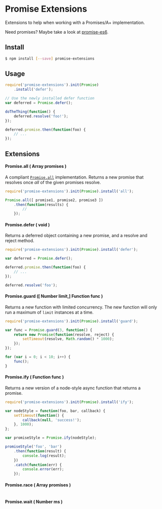 
# Promise Extensions

Extensions to help when working with a Promises/A+ implementation.

Need promises? Maybe take a look at [promise-es6](https://github.com/UmbraEngineering/promise).



## Install

```bash
$ npm install [--save] promise-extensions
```



## Usage

```javascript
require('promise-extensions').init(Promise)
    .install('defer');

// Use the newly installed defer function
var deferred = Promise.defer();

doTheThing(function() {
    deferred.resolve('foo!');
});

deferred.promise.then(function(foo) {
    // ...
});
```



## Extensions

#### Promise.all ( Array promises )

A compliant [`Promise.all`](https://developer.mozilla.org/en-US/docs/Web/JavaScript/Reference/Global_Objects/Promise/all) implementation. Returns a new promise that resolves once *all* of the given promises resolve.

```javascript
require('promise-extensions').init(Promise).install('all');

Promise.all([ promise1, promise2, promise3 ])
    .then(function(results) {
        //
    });
```

#### Promise.defer ( void )

Returns a deferred object containing a new promise, and a resolve and reject method.

```javascript
require('promise-extensions').init(Promise).install('defer');

var deferred = Promise.defer();

deferred.promise.then(function(foo) {
    // ...
});

deferred.resolve('foo');
```

#### Promise.guard ([ Number limit,] Function func )

Returns a new function with limited concurrency. The new function will only run a maximum of `limit` instances at a time.

```javascript
require('promise-extensions').init(Promise).install('guard');

var func = Promise.guard(3, function() {
    return new Promise(function(resolve, reject) {
        setTimeout(resolve, Math.random() * 1000);
    });
});

for (var i = 0; i < 10; i++) {
    func();
}
```

#### Promise.ify ( Function func )

Returns a new version of a node-style async function that returns a promise.

```javascript
require('promise-extensions').init(Promise).install('ify');

var nodeStyle = function(foo, bar, callback) {
    setTimeout(function() {
        callback(null, 'success!');
    }, 1000);
};

var promiseStyle = Promise.ify(nodeStyle);

promiseStyle('foo', 'bar')
    .then(function(result) {
        console.log(result);
    })
    .catch(function(err) {
        console.error(err);
    });

```

#### Promise.race ( Array promises )

<!--  -->

```javascript

```

#### Promise.wait ( Number ms )

<!--  -->

```javascript

```





